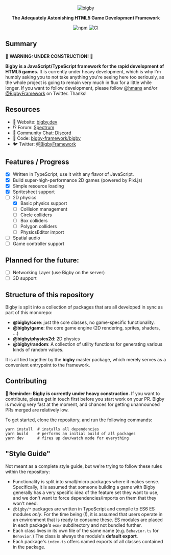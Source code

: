<div align="center">

![bigby](https://bigby.dev/logo.png)

**The Adequately Astonishing HTML5 Game Development Framework**

[![npm](https://raster.shields.io/npm/v/bigby.png)](https://www.npmjs.com/package/bigby) [![CI](https://github.com/bigby-framework/bigby/workflows/CI/badge.svg)](https://github.com/bigby-framework/bigby/actions)

</div>

## Summary

🚧 **WARNING: UNDER CONSTRUCTION!** 🚧

**Bigby is a JavaScript/TypeScript framework for the rapid development of HTML5
games.** It is currently under heavy development, which is why I'm humbly asking
you to not take anything you're seeing here too seriously, as the whole project
is going to remain very much in flux for a little while longer. If you want to
follow development, please follow [@hmans](https://twitter.com/hmans) and/or
[@BigbyFramework](https://twitter.com/bigbyframework) on Twitter. Thanks!

## Resources

- 📖 Website: [bigby.dev](https://bigby.dev/)
- ⁉️ Forum: [Spectrum](https://spectrum.chat/bigby)
- 💬 Community Chat: [Discord](https://discordapp.com/channels/699977689347522561/699977689347522564)
- 🐙 Code: [bigby-framework/bigby](https://github.com/bigby-framework/bigby)
- 🐦 Twitter: [@BigbyFramework](https://twitter.com/bigbyframework)

## Features / Progress

- [x] Written in TypeScript, use it with any flavor of JavaScript.
- [x] Build super-high-performance 2D games (powered by Pixi.js)
- [x] Simple resource loading
- [x] Spritesheet support
- [ ] 2D physics
  - [x] Basic physics support
  - [ ] Collision management
  - [ ] Circle colliders
  - [ ] Box colliders
  - [ ] Polygon colliders
  - [ ] PhysicsEditor import
- [ ] Spatial audio
- [ ] Game controller support

## Planned for the future:

- [ ] Networking Layer (use Bigby on the server)
- [ ] 3D support

## Structure of this repository

Bigby is split into a collection of packages that are all developed in sync as part of this monorepo:

- **@bigby/core**: just the core classes, no game-specific functionality.
- **@bigby/game**: the core game engine (2D rendering, sprites, shaders, ...)
- **@bigby/physics2d**: 2D physics
- **@bigby/random**: A collection of utility functions for generating various kinds of random values.

It is all tied together by the **bigby** master package, which merely serves as a convenient entrypoint to the framework.

## Contributing

**🚧 Reminder: Bigby is currently under heavy construction.** If you want to contribute, please get in touch first before you start work on your PR. Bigby is moving very fast at the moment, and chances for getting unannounced PRs merged are relatively low.

To get started, clone the repository, and run the following commands:

```
yarn install  # installs all dependencies
yarn build    # performs an initial build of all packages
yarn dev      # fires up dev/watch mode for everything
```

## "Style Guide"

Not meant as a complete style guide, but we're trying to follow these rules within the repository:

- Functionality is split into small/micro packages where it makes sense. Specifically, it is assumed that someone building a game with Bigby generally has a very specific idea of the feature set they want to use, and we don't want to force dependencies/imports on them that they won't need.
- `@bigby/*` packages are written in TypeScript and compile to ES6 ES modules _only_. For the time being (!), it is assumed that users operate in an environment that is ready to consume these. ES modules are placed in each package's `esm/` subdirectory and not bundled further.
- Each class lives in its own file of the same name (e.g. `Behavior.ts` for `Behavior`.) The class is always the module's **default export**.
- Each package's `index.ts` offers named exports of all classes contained in the package.

